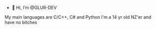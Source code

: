 - 👋 Hi, I’m @GLUR-DEV

My main languages are C/C++, C# and Python
I'm a 14 yr old NZ'er and have no bitches

<!---
GLUR-DEV/GLUR-DEV is a ✨ special ✨ repository because its `README.md` (this file) appears on your GitHub profile.
You can click the Preview link to take a look at your changes.
--->
